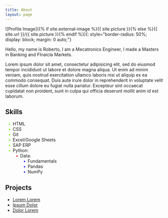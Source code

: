 ```yaml
---
title: About
layout: page
---
```


<!-- This code directly applies the border-radius, display, and margin styles inline to the image tag. -->
![Profile Image]({% if site.external-image %}{{ site.picture }}{% else %}{{ site.url }}/{{ site.picture }}{% endif %}){: style="border-radius: 50%; display: block; margin: 0 auto;"}

<!-- ![Profile Image]({% if site.external-image %}{{ site.picture }}{% else %}{{ site.url }}/{{ site.picture }}{% endif %}) -->

<p>Hello, my name is Roberto, I am a Mecatronics Engineer, I made a Masters in Banking and FInaicla Markets.</p>

<p>Lorem ipsum dolor sit amet, consectetur adipisicing elit, sed do eiusmod
tempor incididunt ut labore et dolore magna aliqua. Ut enim ad minim veniam,
quis nostrud exercitation ullamco laboris nisi ut aliquip ex ea commodo
consequat. Duis aute irure dolor in reprehenderit in voluptate velit esse
cillum dolore eu fugiat nulla pariatur. Excepteur sint occaecat cupidatat non
proident, sunt in culpa qui officia deserunt mollit anim id est laborum.</p>

<h2>Skills</h2>

<style>
    .skill-list ul {
        list-style: none; /* Remove default bullet points */
    }

    .skill-list ul > li::before {
        content: "•"; /* Use a custom bullet point, like a solid circle */
        color: #5eff00; /* Set the color to green */
        display: inline-block;
        width: 1em; /* Adjust size as needed */
        margin-left: -1em; /* Adjust spacing as needed */
    }

    .skill-list ul > li > ul > li::before {
        content: "•"; /* Use a custom bullet point, like a solid circle */
        color: red; /* Set the color to red */
        display: inline-block;
        width: 1em; /* Adjust size as needed */
        margin-left: -1em; /* Adjust spacing as needed */
    }
    .skill-list ul > li > ul > li > ul > li::before {
        content: "•"; /* Use a custom bullet point, like a solid circle */
        color: blue; /* Set the color to red */
        display: inline-block;
        width: 1em; /* Adjust size as needed */
        margin-left: -1em; /* Adjust spacing as needed */
    }
</style>

<section class="skill-list">
	<ul>
		<li>HTML
		<li>CSS
		<li>Git
		<li>Excel/Google Sheets
		<li>SAP ERP
		<li>Python:
			<ul>
				<li>Data:
					<ul>
						<li>Fundamentals</li>
						<li>Pandas</li>
						<li>NumPy</li>
					</ul>
				</li>
			</ul>
		</li>
		</li>
		</li>
		</li>
		</li>
		</li>
    </ul>
</section>
				<!-- <li>Data Visualization:
					<ul>
						<li>Matplotlib</li>
						<li>Seaborn</li>
					</ul>
				</li>
				<li>Data Mining:
					<ul>
						<li>Text Mining</li>
						<li>Data cleaning</li>
					</ul>
				</li>
				<li>Database:
					<ul>
						<li>Spark</li>
						<li>SQL</li>
					</ul>
				</li>
			</ul>
		</li>
		<li>SQL, Non SQL:
			<ul>
				<li>MySQL</li>
				<li>MongoDB</li>
				<li>Snowflake</li>
			</ul>
		</li>
		<li>BI Software:
			<ul>
				<li>Power BI</li>
				<li>MicroStrategy</li>
				<li>Google Locker</li>
			</ul>
		</li>
	</ul> -->

<h2>Projects</h2>

<ul>
    <li><a href="https://github.com/">Lorem Lorem</a></li>
    <li><a href="https://github.com/">Ipsum Dolor</a></li>
    <li><a href="https://github.com/">Dolor Lorem</a></li>
</ul>
